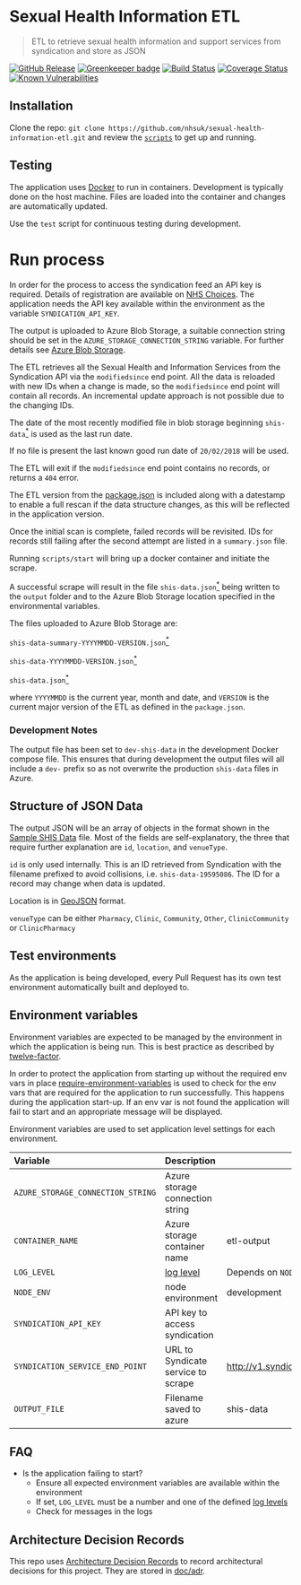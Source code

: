 # Sexual Health Information ETL
> ETL to retrieve sexual health information and support services from syndication and store as JSON

[![GitHub Release](https://img.shields.io/github/release/nhsuk/sexual-health-information-etl.svg)](https://github.com/nhsuk/sexual-health-information-etl/releases/latest/)
[![Greenkeeper badge](https://badges.greenkeeper.io/nhsuk/sexual-health-information-etl.svg)](https://greenkeeper.io/)
[![Build Status](https://travis-ci.org/nhsuk/sexual-health-information-etl.svg?branch=master)](https://travis-ci.org/nhsuk/sexual-health-information-etl)
[![Coverage Status](https://coveralls.io/repos/github/nhsuk/sexual-health-information-etl/badge.svg?branch=master)](https://coveralls.io/github/nhsuk/sexual-health-information-etl?branch=master)
[![Known Vulnerabilities](https://snyk.io/test/github/nhsuk/sexual-health-information-etl/badge.svg)](https://snyk.io/test/github/nhsuk/sexual-health-information-etl)

## Installation

Clone the repo: `git clone https://github.com/nhsuk/sexual-health-information-etl.git`
and review the [`scripts`](scripts) to get up and running.

## Testing

The application uses [Docker](https://www.docker.com/) to run in containers.
Development is typically done on the host machine. Files are loaded into the
container and changes are automatically updated.

Use the `test` script for continuous testing during development.

# Run process

In order for the process to access the syndication feed an API key is required.
Details of registration are available on
[NHS Choices](http://www.nhs.uk/aboutNHSChoices/professionals/syndication/Pages/Webservices.aspx).
The application needs the API key available within the environment as the variable `SYNDICATION_API_KEY`.

The output is uploaded to Azure Blob Storage, a suitable connection string should be set in the `AZURE_STORAGE_CONNECTION_STRING` variable.
For further details see [Azure Blob Storage](https://azure.microsoft.com/en-gb/services/storage/blobs/).

The ETL retrieves all the Sexual Health and Information Services from the Syndication API via the `modifiedsince` end point.
All the data is reloaded with new IDs when a change is made, so the `modifiedsince` end point will contain all records. An incremental update approach is not possible due to the changing IDs.

The date of the most recently modified file in blob storage beginning `shis-data`[<sup>*</sup>](#development-notes) is used as the last run date.

If no file is present the last known good run date of `20/02/2018` will be used.

The ETL will exit if the `modifiedsince` end point contains no records, or returns a `404` error.

The ETL version from the [package.json](package.json) is included along with a datestamp to enable a full rescan if the data
structure changes, as this will be reflected in the application version.

Once the initial scan is complete, failed records will be revisited. IDs for records still failing after the second attempt
are listed in a `summary.json` file.

Running `scripts/start` will bring up a docker container and initiate the scrape.

A successful scrape will result in the file `shis-data.json`[<sup>*</sup>](#development-notes) being written to the `output` folder and to the Azure Blob Storage
location specified in the environmental variables.

The files uploaded to Azure Blob Storage are:

`shis-data-summary-YYYYMMDD-VERSION.json`[<sup>*</sup>](#development-notes)

`shis-data-YYYYMMDD-VERSION.json`[<sup>*</sup>](#development-notes)

`shis-data.json`[<sup>*</sup>](#development-notes)

where `YYYYMMDD` is the current year, month and date, and `VERSION` is the current major version of the ETL as defined in the `package.json`.

### Development Notes
The output file has been set to `dev-shis-data` in the development Docker compose file.
This ensures that during development the output files will all include a `dev-` prefix
so as not overwrite the production `shis-data` files in Azure.

## Structure of JSON Data

The output JSON will be an array of objects in the format shown in the [Sample SHIS Data](sample-shis-data.json) file.
Most of the fields are self-explanatory, the three that require further explanation are `id`, `location`, and `venueType`.

`id` is only used internally. This is an ID retrieved from Syndication with the filename prefixed to avoid collisions, i.e. `shis-data-19595086`.
The ID for a record may change when data is updated.

Location is in [GeoJSON](http://geojson.org/) format.

`venueType` can be either `Pharmacy`, `Clinic`, `Community`, `Other`, `ClinicCommunity` or `ClinicPharmacy`

## Test environments

As the application is being developed, every Pull Request has its own test
environment automatically built and deployed to.

## Environment variables

Environment variables are expected to be managed by the environment in which
the application is being run. This is best practice as described by
[twelve-factor](https://12factor.net/config).

In order to protect the application from starting up without the required
env vars in place
[require-environment-variables](https://www.npmjs.com/package/require-environment-variables)
is used to check for the env vars that are required for the application to run
successfully.
This happens during the application start-up. If an env var is not found the
application will fail to start and an appropriate message will be displayed.

Environment variables are used to set application level settings for each
environment.


| Variable                           | Description                                                                                                 | Default                | Required |
| :--------------------------------- | :---------------------------------------------------------------------------------------------------------- | ---------------------- | :------- |
| `AZURE_STORAGE_CONNECTION_STRING`  | Azure storage connection string                                                                             |                        | yes      |
| `CONTAINER_NAME`                   | Azure storage container name                                                                                | etl-output             |          |
| `LOG_LEVEL`                        | [log level](https://github.com/trentm/node-bunyan#levels)                                                   | Depends on `NODE_ENV`  |          |
| `NODE_ENV`                         | node environment                                                                                            | development            |          |
| `SYNDICATION_API_KEY`              | API key to access syndication                                                                               |                        | yes      |
| `SYNDICATION_SERVICE_END_POINT`    | URL to Syndicate service to scrape                                                                          | http://v1.syndication.nhschoices.nhs.uk/services/types/sexualhealthinformationandsupport | no      |
| `OUTPUT_FILE`                      | Filename saved to azure                                                                                     | shis-data              | no       |

## FAQ

* Is the application failing to start?
  * Ensure all expected environment variables are available within the environment
  * If set, `LOG_LEVEL` must be a number and one of the defined [log levels](https://github.com/trentm/node-bunyan#levels)
  * Check for messages in the logs

## Architecture Decision Records

This repo uses
[Architecture Decision Records](http://thinkrelevance.com/blog/2011/11/15/documenting-architecture-decisions)
to record architectural decisions for this project.
They are stored in [doc/adr](doc/adr).
